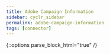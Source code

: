 ```yaml
---
title: Adobe Campaign Information
sidebar: cyclr_sidebar
permalink: adobe-campaign-information
tags: [connector]
---
```

{::options parse_block_html="true" /}
